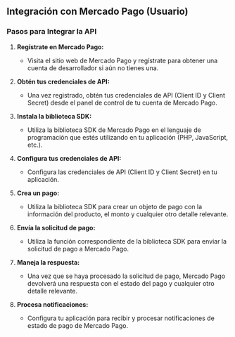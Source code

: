 ## Integración con Mercado Pago (Usuario)

### Pasos para Integrar la API

1. **Regístrate en Mercado Pago:**
   - Visita el sitio web de Mercado Pago y regístrate para obtener una cuenta de desarrollador si aún no tienes una.

2. **Obtén tus credenciales de API:**
   - Una vez registrado, obtén tus credenciales de API (Client ID y Client Secret) desde el panel de control de tu cuenta de Mercado Pago.

3. **Instala la biblioteca SDK:**
   - Utiliza la biblioteca SDK de Mercado Pago en el lenguaje de programación que estés utilizando en tu aplicación (PHP, JavaScript, etc.).

4. **Configura tus credenciales de API:**
   - Configura las credenciales de API (Client ID y Client Secret) en tu aplicación.

5. **Crea un pago:**
   - Utiliza la biblioteca SDK para crear un objeto de pago con la información del producto, el monto y cualquier otro detalle relevante.

6. **Envía la solicitud de pago:**
   - Utiliza la función correspondiente de la biblioteca SDK para enviar la solicitud de pago a Mercado Pago.

7. **Maneja la respuesta:**
   - Una vez que se haya procesado la solicitud de pago, Mercado Pago devolverá una respuesta con el estado del pago y cualquier otro detalle relevante.

8. **Procesa notificaciones:**
   - Configura tu aplicación para recibir y procesar notificaciones de estado de pago de Mercado Pago.
